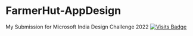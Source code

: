 # FarmerHut-AppDesign
My Submission for Microsoft India Design Challenge 2022
[![Visits Badge](https://badges.pufler.dev/visits/sahilsarin390/FarmerHut-AppDesign)](https://badges.pufler.dev)
